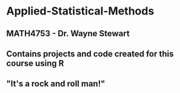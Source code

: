 # Applied-Statistical-Methods
## MATH4753 - Dr. Wayne Stewart
## Contains projects and code created for this course using R
## "It's a rock and roll man!"
